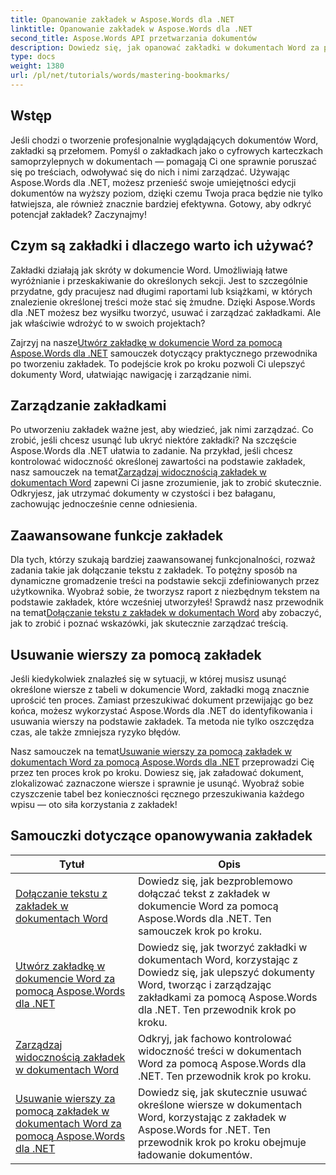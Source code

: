 ```yaml
---
title: Opanowanie zakładek w Aspose.Words dla .NET
linktitle: Opanowanie zakładek w Aspose.Words dla .NET
second_title: Aspose.Words API przetwarzania dokumentów
description: Dowiedz się, jak opanować zakładki w dokumentach Word za pomocą Aspose.Words dla .NET dzięki szczegółowym samouczkom. Udoskonal swoje umiejętności zarządzania dokumentami.
type: docs
weight: 1380
url: /pl/net/tutorials/words/mastering-bookmarks/
---
```

## Wstęp

Jeśli chodzi o tworzenie profesjonalnie wyglądających dokumentów Word, zakładki są przełomem. Pomyśl o zakładkach jako o cyfrowych karteczkach samoprzylepnych w dokumentach — pomagają Ci one sprawnie poruszać się po treściach, odwoływać się do nich i nimi zarządzać. Używając Aspose.Words dla .NET, możesz przenieść swoje umiejętności edycji dokumentów na wyższy poziom, dzięki czemu Twoja praca będzie nie tylko łatwiejsza, ale również znacznie bardziej efektywna. Gotowy, aby odkryć potencjał zakładek? Zaczynajmy!

## Czym są zakładki i dlaczego warto ich używać?

Zakładki działają jak skróty w dokumencie Word. Umożliwiają łatwe wyróżnianie i przeskakiwanie do określonych sekcji. Jest to szczególnie przydatne, gdy pracujesz nad długimi raportami lub książkami, w których znalezienie określonej treści może stać się żmudne. Dzięki Aspose.Words dla .NET możesz bez wysiłku tworzyć, usuwać i zarządzać zakładkami. Ale jak właściwie wdrożyć to w swoich projektach?

 Zajrzyj na nasze[Utwórz zakładkę w dokumencie Word za pomocą Aspose.Words dla .NET](./create-bookmark-in-word-document/) samouczek dotyczący praktycznego przewodnika po tworzeniu zakładek. To podejście krok po kroku pozwoli Ci ulepszyć dokumenty Word, ułatwiając nawigację i zarządzanie nimi.

## Zarządzanie zakładkami

 Po utworzeniu zakładek ważne jest, aby wiedzieć, jak nimi zarządzać. Co zrobić, jeśli chcesz usunąć lub ukryć niektóre zakładki? Na szczęście Aspose.Words dla .NET ułatwia to zadanie. Na przykład, jeśli chcesz kontrolować widoczność określonej zawartości na podstawie zakładek, nasz samouczek na temat[Zarządzaj widocznością zakładek w dokumentach Word](./manage-bookmark-visibility-word-document/) zapewni Ci jasne zrozumienie, jak to zrobić skutecznie. Odkryjesz, jak utrzymać dokumenty w czystości i bez bałaganu, zachowując jednocześnie cenne odniesienia.

## Zaawansowane funkcje zakładek

 Dla tych, którzy szukają bardziej zaawansowanej funkcjonalności, rozważ zadania takie jak dołączanie tekstu z zakładek. To potężny sposób na dynamiczne gromadzenie treści na podstawie sekcji zdefiniowanych przez użytkownika. Wyobraź sobie, że tworzysz raport z niezbędnym tekstem na podstawie zakładek, które wcześniej utworzyłeś! Sprawdź nasz przewodnik na temat[Dołączanie tekstu z zakładek w dokumentach Word](./append-text-from-bookmarked-sections/) aby zobaczyć, jak to zrobić i poznać wskazówki, jak skutecznie zarządzać treścią.

## Usuwanie wierszy za pomocą zakładek

Jeśli kiedykolwiek znalazłeś się w sytuacji, w której musisz usunąć określone wiersze z tabeli w dokumencie Word, zakładki mogą znacznie uprościć ten proces. Zamiast przeszukiwać dokument przewijając go bez końca, możesz wykorzystać Aspose.Words dla .NET do identyfikowania i usuwania wierszy na podstawie zakładek. Ta metoda nie tylko oszczędza czas, ale także zmniejsza ryzyko błędów. 

 Nasz samouczek na temat[Usuwanie wierszy za pomocą zakładek w dokumentach Word za pomocą Aspose.Words dla .NET](./delete-row-by-bookmark-word-documents/) przeprowadzi Cię przez ten proces krok po kroku. Dowiesz się, jak załadować dokument, zlokalizować zaznaczone wiersze i sprawnie je usunąć. Wyobraź sobie czyszczenie tabel bez konieczności ręcznego przeszukiwania każdego wpisu — oto siła korzystania z zakładek! 


 ## Samouczki dotyczące opanowywania zakładek
| Tytuł | Opis |
| --- | --- |
| [Dołączanie tekstu z zakładek w dokumentach Word](./append-text-from-bookmarked-sections/) | Dowiedz się, jak bezproblemowo dołączać tekst z zakładek w dokumencie Word za pomocą Aspose.Words dla .NET. Ten samouczek krok po kroku. |
| [Utwórz zakładkę w dokumencie Word za pomocą Aspose.Words dla .NET](./create-bookmark-in-word-document/) | Dowiedz się, jak tworzyć zakładki w dokumentach Word, korzystając z Dowiedz się, jak ulepszyć dokumenty Word, tworząc i zarządzając zakładkami za pomocą Aspose.Words dla .NET. Ten przewodnik krok po kroku. |
| [Zarządzaj widocznością zakładek w dokumentach Word](./manage-bookmark-visibility-word-document/) | Odkryj, jak fachowo kontrolować widoczność treści w dokumentach Word za pomocą Aspose.Words dla .NET. Ten przewodnik krok po kroku. |
| [Usuwanie wierszy za pomocą zakładek w dokumentach Word za pomocą Aspose.Words dla .NET](./delete-row-by-bookmark-word-documents/) | Dowiedz się, jak skutecznie usuwać określone wiersze w dokumentach Word, korzystając z zakładek w Aspose.Words for .NET. Ten przewodnik krok po kroku obejmuje ładowanie dokumentów. |